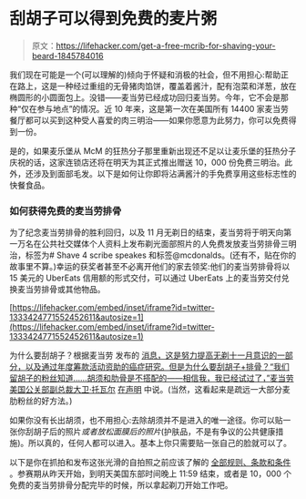 # 刮胡子可以得到免费的麦片粥

> 原文：<https://lifehacker.com/get-a-free-mcrib-for-shaving-your-beard-1845784016>

我们现在可能是一个(可以理解的)倾向于怀疑和消极的社会，但不用担心:帮助正在路上，这是一种经过重组的无骨猪肉馅饼，覆盖着酱汁，配有泡菜和洋葱，放在椭圆形的小圆面包上。没错——麦当劳已经成功回归麦当劳。今年，它不会是那种“仅在参与地点”的情况。近 10 年来，这是第一次在美国所有 14400 家麦当劳餐厅都可以买到这种受人喜爱的肉三明治——如果你愿意为此努力，你可以免费得到一份。



是的，如果麦乐堡从 McM 的狂热分子那里重新出现还不足以让麦乐堡的狂热分子庆祝的话，这家连锁店还将在明天为其正式推出赠送 10，000 份免费三明治。此外，还涉及到面部毛发。以下是如何让你即将沾满酱汁的手免费享用这些标志性的快餐食品。

### 如何获得免费的麦当劳排骨

为了纪念麦当劳排骨的胜利回归，以及 11 月无剃日的结束，麦当劳将于明天向第一万名在公共社交媒体个人资料上发布剃光面部照片的人免费发放麦当劳排骨三明治，标签为# Shave 4 scribe speakes 和标签@mcdonalds。(还有不，贴在你的故事里不算。)幸运的获奖者甚至不必离开他们的家去领奖:他们的麦当劳排骨将以 15 美元的 UberEats 信用额的形式交付，可以通过 UberEats 上的麦当劳交付兑换麦当劳排骨或其他物品。

 [https://lifehacker.com/embed/inset/iframe?id=twitter-1333424771552452611&autosize=1](https://lifehacker.com/embed/inset/iframe?id=twitter-1333424771552452611&autosize=1) 

为什么要刮胡子？根据麦当劳 发布的 [消息，这是努力提高无剃十一月意识的一部分，以及通过年度筹款活动资助的癌症研究。但是为什么要刮胡子+排骨？“我们留胡子的粉丝知道……胡须和肋骨是不搭配的——相信我，我已经试过了，”麦当劳美国公关部副总裁大卫·托瓦尔](https://corporate.mcdonalds.com/corpmcd/en-us/our-stories/article/press-releases.mcrib-shave-the-date.html) [在声明](https://corporate.mcdonalds.com/corpmcd/en-us/our-stories/article/press-releases.mcrib-shave-the-date.html) 中说。(当然，这看起来是疏远一大部分麦肋粉丝的好方法。)

如果你没有长出胡须，也不用担心:去除胡须并不是进入的唯一途径。你可以贴一张你刮胡子后的照片*或者放松面膜后的照片*(护肤品，不是有争议的公共健康措施)。所以真的，任何人都可以进入。基本上你只需要贴一张自己的脸就可以了。

以下是你在抓拍和发布这张光滑的自拍照之前应该了解的 [全部规则、条款和条件](https://www.shave4mcrib.com/mcd20/mcrib/rules) 。参赛期从昨天开始，到明天美国东部时间晚上 11:59 结束，或者是 10，000 个免费的麦当劳排骨分配完毕的时候，所以拿起剃刀开始工作吧。